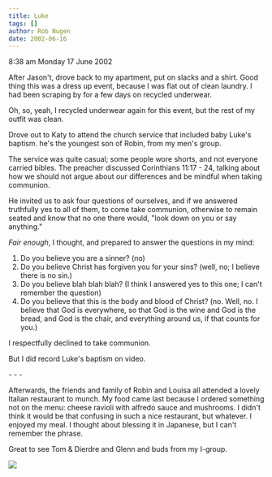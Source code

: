 ```yaml
---
title: Luke
tags: []
author: Rob Nugen
date: 2002-06-16
---
```


<p class=date>8:38 am Monday 17 June 2002</p>

<p>After Jason't, drove back to my apartment, put on slacks and a shirt.
Good thing this was a dress up event, because I was flat out of clean
laundry.  I had been scraping by for a few days on recycled underwear.</p>

<p>Oh, so, yeah, I recycled underwear again for this event, but the rest of
my outfit was clean.</p>

<p>Drove out to Katy to attend the church service that included baby Luke's
baptism.  he's the youngest son of Robin, from my men's group. </p>

<p>The service was quite casual; some people wore shorts, and not everyone
carried bibles.  The preacher discussed Corinthians 11:17 - 24, talking
about how we should not argue about our differences and be mindful  when
taking communion.</p>

<p>He invited us to ask four questions of ourselves, and if we answered
truthfully yes to all of them, to come take communion, otherwise to remain
seated and know that no one there would, "look down on you or say
anything."</p>

<p><em>Fair enough</em>, I thought, and prepared to answer the questions in
my mind:</p>

<p><ol><li>Do you believe you are a sinner?  (no)</li>
<li>Do you believe Christ has forgiven you for your sins?  (well, no; I
believe there is no sin.)</li>
<li>Do you believe blah blah blah? (I think I answered yes to this one; I
can't remember the question)</li>
<li>Do you believe that this is the body and blood of Christ? (no. Well, no.
I believe that God is everywhere, so that God is the wine and God is the
bread, and God is the chair, and everything around us, if that counts for
you.)</li>
</ol>

<p>I respectfully declined to take communion.</p>

<p>But I did record Luke's baptism on video.</p>

<p>- - -</p>

<p>Afterwards, the friends and family of Robin and Louisa all attended a
lovely Italian restaurant to munch.  My food came last because I ordered
something not on the menu: cheese ravioli with alfredo sauce and mushrooms.
I didn't think it would be that confusing in such a nice restaurant, but
whatever.  I enjoyed my meal.  I thought about blessing it in Japanese, but
I can't remember the phrase.</p>

<p>Great to see Tom & Dierdre and Glenn and buds from my I-group.</p>

<p><img src="/images/rob/wL-ROB.gif"/></p>

